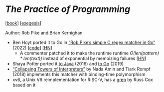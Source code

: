 # *The Practice of Programming*

[[book](https://archive.org/details/practiceofprogra0000kern)]
[[exegesis](https://www.cs.princeton.edu/courses/archive/spr09/cos333/beautiful.html)]

Author: Rob Pike and Brian Kernighan

- Ben Hoyt ported it to Go in [“Rob Pike’s simple C regex matcher in Go”](https://benhoyt.com/writings/rob-pike-regex/)
  (2022) [[code](https://github.com/benhoyt/repike/tree/master)] [[HN](https://news.ycombinator.com/item?id=32434412)]
  - A commenter patched it to make the runtime runtime
    *O(len(pattern) \* len(text))* instead of exponential by memoizing failures
    [[HN](https://news.ycombinator.com/item?id=32434412#32436442)]
- Shaya Potter ported it [to Java](https://github.com/sjpotter/regex) (2016) and
  [to Go](https://github.com/sjpotter/regex-go) (2019)
- [“Collapsing Towers of Interpreters”](https://www.cs.purdue.edu/homes/rompf/papers/amin-popl18.pdf)
  by Nada Amin and Tiark Rompf (2018) implements this matcher with binding-time
  polymorphism
- xv6, a Unix V6 reimplementation for RISC-V, has a [grep](https://github.com/mit-pdos/xv6-riscv/blob/riscv/user/grep.c)
  by Russ Cox based on it

